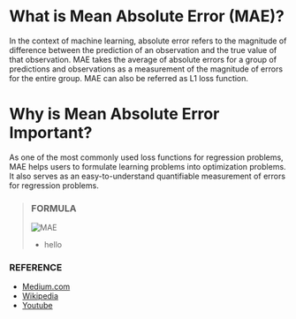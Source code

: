 # What is Mean Absolute Error (MAE)?

In the context of machine learning, absolute error refers to the magnitude of difference between the prediction of an observation and the true value of that observation. MAE takes the average of absolute errors for a group of predictions and observations as a measurement of the magnitude of errors for the entire group. MAE can also be referred as L1 loss function.

# Why is Mean Absolute Error Important?

As one of the most commonly used loss functions for regression problems, MAE helps users to formulate learning problems into optimization problems. It also serves as an easy-to-understand quantifiable measurement of errors for regression problems.

> ### FORMULA
> ![MAE](https://www.google.com/url?sa=i&url=https%3A%2F%2Fwww.analyticsvidhya.com%2Fblog%2F2021%2F10%2Fevaluation-metric-for-regression-models%2F&psig=AOvVaw0pkLJhVOL04Qd1tYeqqshc&ust=1679149036572000&source=images&cd=vfe&ved=0CBAQjRxqFwoTCKiwuOCT4_0CFQAAAAAdAAAAABAE)
> - hello

### REFERENCE
- [Medium.com](https://medium.com/@20__80__/mean-absolute-error-mae-machine-learning-ml-b9b4afc63077)
- [Wikipedia](https://en.wikipedia.org/wiki/Mean_absolute_error)
- [Youtube](https://www.youtube.com/watch?v=fk7bzKFDmk8)
